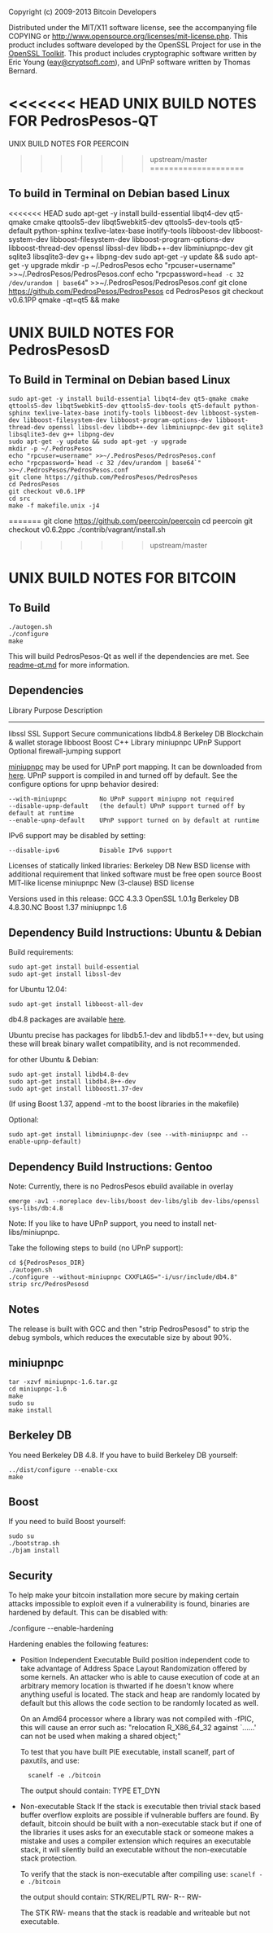 Copyright (c) 2009-2013 Bitcoin Developers

Distributed under the MIT/X11 software license, see the accompanying
file COPYING or http://www.opensource.org/licenses/mit-license.php.
This product includes software developed by the OpenSSL Project for use in the [OpenSSL Toolkit](http://www.openssl.org/). This product includes
cryptographic software written by Eric Young ([eay@cryptsoft.com](mailto:eay@cryptsoft.com)), and UPnP software written by Thomas Bernard.

<<<<<<< HEAD
UNIX BUILD NOTES FOR PedrosPesos-QT
=======
UNIX BUILD NOTES FOR PEERCOIN
>>>>>>> upstream/master
====================

To build in Terminal on Debian based Linux
---------------------

<<<<<<< HEAD
	sudo apt-get -y install build-essential libqt4-dev qt5-qmake cmake qttools5-dev libqt5webkit5-dev qttools5-dev-tools qt5-default python-sphinx texlive-latex-base inotify-tools libboost-dev libboost-system-dev libboost-filesystem-dev libboost-program-options-dev libboost-thread-dev openssl libssl-dev libdb++-dev libminiupnpc-dev git sqlite3 libsqlite3-dev g++ libpng-dev	
	sudo apt-get -y update && sudo apt-get -y upgrade
	mkdir -p ~/.PedrosPesos
	echo "rpcuser=username" >>~/.PedrosPesos/PedrosPesos.conf
	echo "rpcpassword=`head -c 32 /dev/urandom | base64`" >>~/.PedrosPesos/PedrosPesos.conf
	git clone https://github.com/PedrosPesos/PedrosPesos
	cd PedrosPesos
	git checkout v0.6.1PP
	qmake -qt=qt5 && make


UNIX BUILD NOTES FOR PedrosPesosD
====================

To Build in Terminal on Debian based Linux
---------------------

	sudo apt-get -y install build-essential libqt4-dev qt5-qmake cmake qttools5-dev libqt5webkit5-dev qttools5-dev-tools qt5-default python-sphinx texlive-latex-base inotify-tools libboost-dev libboost-system-dev libboost-filesystem-dev libboost-program-options-dev libboost-thread-dev openssl libssl-dev libdb++-dev libminiupnpc-dev git sqlite3 libsqlite3-dev g++ libpng-dev	
	sudo apt-get -y update && sudo apt-get -y upgrade
	mkdir -p ~/.PedrosPesos
	echo "rpcuser=username" >>~/.PedrosPesos/PedrosPesos.conf
	echo "rpcpassword=`head -c 32 /dev/urandom | base64`" >>~/.PedrosPesos/PedrosPesos.conf
	git clone https://github.com/PedrosPesos/PedrosPesos
	cd PedrosPesos
	git checkout v0.6.1PP
	cd src
	make -f makefile.unix -j4
=======
	git clone https://github.com/peercoin/peercoin
	cd peercoin
	git checkout v0.6.2ppc
	./contrib/vagrant/install.sh
>>>>>>> upstream/master


UNIX BUILD NOTES FOR BITCOIN
====================

To Build
---------------------

	./autogen.sh
	./configure
	make

This will build PedrosPesos-Qt as well if the dependencies are met.
See [readme-qt.md](readme-qt.md) for more information.

Dependencies
---------------------

 Library     Purpose           Description
 -------     -------           -----------
 libssl      SSL Support       Secure communications
 libdb4.8    Berkeley DB       Blockchain & wallet storage
 libboost    Boost             C++ Library
 miniupnpc   UPnP Support      Optional firewall-jumping support

[miniupnpc](http://miniupnp.free.fr/) may be used for UPnP port mapping.  It can be downloaded from [here](
http://miniupnp.tuxfamily.org/files/).  UPnP support is compiled in and
turned off by default.  See the configure options for upnp behavior desired:

	--with-miniupnpc         No UPnP support miniupnp not required
	--disable-upnp-default   (the default) UPnP support turned off by default at runtime
	--enable-upnp-default    UPnP support turned on by default at runtime

IPv6 support may be disabled by setting:

	--disable-ipv6           Disable IPv6 support

Licenses of statically linked libraries:
 Berkeley DB   New BSD license with additional requirement that linked
               software must be free open source
 Boost         MIT-like license
 miniupnpc     New (3-clause) BSD license

Versions used in this release:
 GCC           4.3.3
 OpenSSL       1.0.1g
 Berkeley DB   4.8.30.NC
 Boost         1.37
 miniupnpc     1.6

Dependency Build Instructions: Ubuntu & Debian
----------------------------------------------
Build requirements:

	sudo apt-get install build-essential
	sudo apt-get install libssl-dev

for Ubuntu 12.04:

	sudo apt-get install libboost-all-dev

 db4.8 packages are available [here](https://launchpad.net/~bitcoin/+archive/bitcoin).

 Ubuntu precise has packages for libdb5.1-dev and libdb5.1++-dev,
 but using these will break binary wallet compatibility, and is not recommended.

for other Ubuntu & Debian:

	sudo apt-get install libdb4.8-dev
	sudo apt-get install libdb4.8++-dev
	sudo apt-get install libboost1.37-dev
 (If using Boost 1.37, append -mt to the boost libraries in the makefile)

Optional:

	sudo apt-get install libminiupnpc-dev (see --with-miniupnpc and --enable-upnp-default)


Dependency Build Instructions: Gentoo
-------------------------------------

Note: Currently, there is no PedrosPesos ebuild available in overlay 

	emerge -av1 --noreplace dev-libs/boost dev-libs/glib dev-libs/openssl sys-libs/db:4.8

Note: If you like to have UPnP support, you need to install net-libs/miniupnpc.
 
Take the following steps to build (no UPnP support):

	cd ${PedrosPesos_DIR}
	./autogen.sh
	./configure --without-miniupnpc CXXFLAGS="-i/usr/include/db4.8"
	strip src/PedrosPesosd


Notes
-----
The release is built with GCC and then "strip PedrosPesosd" to strip the debug
symbols, which reduces the executable size by about 90%.


miniupnpc
---------
	tar -xzvf miniupnpc-1.6.tar.gz
	cd miniupnpc-1.6
	make
	sudo su
	make install


Berkeley DB
-----------
You need Berkeley DB 4.8.  If you have to build Berkeley DB yourself:

	../dist/configure --enable-cxx
	make


Boost
-----
If you need to build Boost yourself:

	sudo su
	./bootstrap.sh
	./bjam install


Security
--------
To help make your bitcoin installation more secure by making certain attacks impossible to
exploit even if a vulnerability is found, binaries are hardened by default.
This can be disabled with:

./configure --enable-hardening


Hardening enables the following features:

* Position Independent Executable
    Build position independent code to take advantage of Address Space Layout Randomization
    offered by some kernels. An attacker who is able to cause execution of code at an arbitrary
    memory location is thwarted if he doesn't know where anything useful is located.
    The stack and heap are randomly located by default but this allows the code section to be
    randomly located as well.

    On an Amd64 processor where a library was not compiled with -fPIC, this will cause an error
    such as: "relocation R_X86_64_32 against `......' can not be used when making a shared object;"

    To test that you have built PIE executable, install scanelf, part of paxutils, and use:

    	scanelf -e ./bitcoin

    The output should contain:
     TYPE
    ET_DYN

* Non-executable Stack
    If the stack is executable then trivial stack based buffer overflow exploits are possible if
    vulnerable buffers are found. By default, bitcoin should be built with a non-executable stack
    but if one of the libraries it uses asks for an executable stack or someone makes a mistake
    and uses a compiler extension which requires an executable stack, it will silently build an
    executable without the non-executable stack protection.

    To verify that the stack is non-executable after compiling use:
    `scanelf -e ./bitcoin`

    the output should contain:
	STK/REL/PTL
	RW- R-- RW-

    The STK RW- means that the stack is readable and writeable but not executable.
